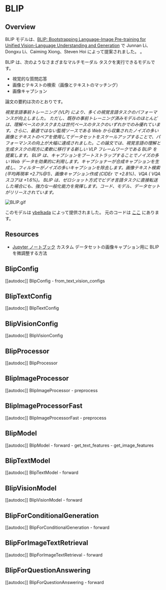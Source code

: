 <!--Copyright 2023 The HuggingFace Team. All rights reserved.

Licensed under the Apache License, Version 2.0 (the "License"); you may not use this file except in compliance with
the License. You may obtain a copy of the License at

http://www.apache.org/licenses/LICENSE-2.0

Unless required by applicable law or agreed to in writing, software distributed under the License is distributed on
an "AS IS" BASIS, WITHOUT WARRANTIES OR CONDITIONS OF ANY KIND, either express or implied. See the License for the
specific language governing permissions and limitations under the License.

⚠️ Note that this file is in Markdown but contain specific syntax for our doc-builder (similar to MDX) that may not be
rendered properly in your Markdown viewer.

-->

# BLIP

## Overview

BLIP モデルは、[BLIP: Bootstrapping Language-Image Pre-training for Unified Vision-Language Understanding and Generation](https://huggingface.co/papers/2201.12086) で Junnan Li、Dongxu Li、Caiming Xiong、Steven Hoi によって提案されました。 。

BLIP は、次のようなさまざまなマルチモーダル タスクを実行できるモデルです。
- 視覚的な質問応答
- 画像とテキストの検索（画像とテキストのマッチング）
- 画像キャプション

論文の要約は次のとおりです。

*視覚言語事前トレーニング (VLP) により、多くの視覚言語タスクのパフォーマンスが向上しました。
ただし、既存の事前トレーニング済みモデルのほとんどは、理解ベースのタスクまたは世代ベースのタスクのいずれかでのみ優れています。さらに、最適ではない監視ソースである Web から収集されたノイズの多い画像とテキストのペアを使用してデータセットをスケールアップすることで、パフォーマンスの向上が大幅に達成されました。この論文では、視覚言語の理解と生成タスクの両方に柔軟に移行する新しい VLP フレームワークである BLIP を提案します。 BLIP は、キャプションをブートストラップすることでノイズの多い Web データを効果的に利用します。キャプショナーが合成キャプションを生成し、フィルターがノイズの多いキャプションを除去します。画像テキスト検索 (平均再現率 +2.7%@1)、画像キャプション作成 (CIDEr で +2.8%)、VQA ( VQA スコアは +1.6%)。 BLIP は、ゼロショット方式でビデオ言語タスクに直接転送した場合にも、強力な一般化能力を発揮します。コード、モデル、データセットがリリースされています。*

![BLIP.gif](https://cdn-uploads.huggingface.co/production/uploads/1670928184033-62441d1d9fdefb55a0b7d12c.gif)

このモデルは [ybelkada](https://huggingface.co/ybelkada) によって提供されました。
元のコードは [ここ](https://github.com/salesforce/BLIP) にあります。

## Resources

- [Jupyter ノートブック](https://github.com/huggingface/notebooks/blob/main/examples/image_captioning_blip.ipynb) カスタム データセットの画像キャプション用に BLIP を微調整する方法

## BlipConfig

[[autodoc]] BlipConfig
    - from_text_vision_configs

## BlipTextConfig

[[autodoc]] BlipTextConfig

## BlipVisionConfig

[[autodoc]] BlipVisionConfig

## BlipProcessor

[[autodoc]] BlipProcessor

## BlipImageProcessor

[[autodoc]] BlipImageProcessor
    - preprocess

## BlipImageProcessorFast

[[autodoc]] BlipImageProcessorFast
    - preprocess

<frameworkcontent>
<pt>

## BlipModel

[[autodoc]] BlipModel
    - forward
    - get_text_features
    - get_image_features

## BlipTextModel

[[autodoc]] BlipTextModel
    - forward

## BlipVisionModel

[[autodoc]] BlipVisionModel
    - forward

## BlipForConditionalGeneration

[[autodoc]] BlipForConditionalGeneration
    - forward

## BlipForImageTextRetrieval

[[autodoc]] BlipForImageTextRetrieval
    - forward

## BlipForQuestionAnswering

[[autodoc]] BlipForQuestionAnswering
    - forward

</pt>
</frameworkcontent>